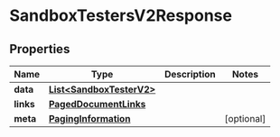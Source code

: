 

# SandboxTestersV2Response


## Properties

| Name | Type | Description | Notes |
|------------ | ------------- | ------------- | -------------|
|**data** | [**List&lt;SandboxTesterV2&gt;**](SandboxTesterV2.md) |  |  |
|**links** | [**PagedDocumentLinks**](PagedDocumentLinks.md) |  |  |
|**meta** | [**PagingInformation**](PagingInformation.md) |  |  [optional] |



